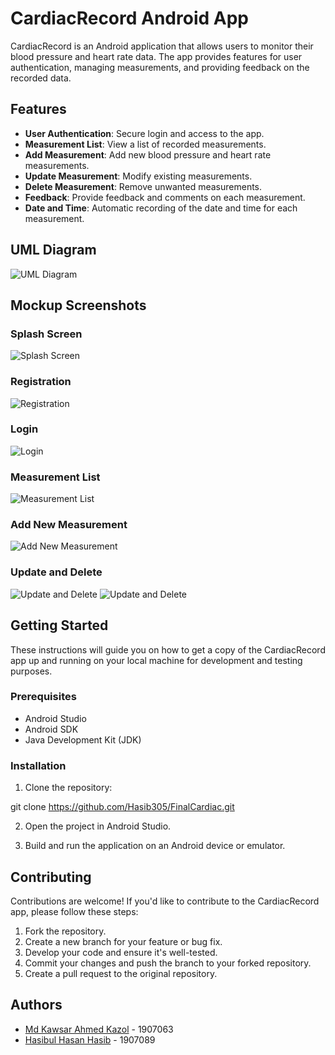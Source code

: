 # CardiacRecord Android App

CardiacRecord is an Android application that allows users to monitor their blood pressure and heart rate data. The app provides features for user authentication, managing measurements, and providing feedback on the recorded data.

## Features

- **User Authentication**: Secure login and access to the app.
- **Measurement List**: View a list of recorded measurements.
- **Add Measurement**: Add new blood pressure and heart rate measurements.
- **Update Measurement**: Modify existing measurements.
- **Delete Measurement**: Remove unwanted measurements.
- **Feedback**: Provide feedback and comments on each measurement.
- **Date and Time**: Automatic recording of the date and time for each measurement.

## UML Diagram

![UML Diagram](https://github.com/Hasib305/FinalCardiac/blob/master/kazolUml.png)

## Mockup Screenshots

### Splash Screen
![Splash Screen](https://github.com/Hasib305/FinalCardiac/blob/master/splash.png)

### Registration
![Registration](https://github.com/Hasib305/FinalCardiac/blob/master/1.png)

### Login
![Login](https://github.com/Hasib305/FinalCardiac/blob/master/2.png)

### Measurement List
![Measurement List](https://github.com/Hasib305/FinalCardiac/blob/master/listview.png)

### Add New Measurement
![Add New Measurement](https://github.com/Hasib305/FinalCardiac/blob/master/add%20data.png)

### Update and Delete
![Update and Delete](https://github.com/Hasib305/FinalCardiac/blob/master/flying-iphone-12-mockup.png)
![Update and Delete](https://github.com/Hasib305/FinalCardiac/blob/master/flying-iphone-12-mockup%20(1).png)

## Getting Started

These instructions will guide you on how to get a copy of the CardiacRecord app up and running on your local machine for development and testing purposes.

### Prerequisites

- Android Studio
- Android SDK
- Java Development Kit (JDK)

### Installation

1. Clone the repository:

git clone https://github.com/Hasib305/FinalCardiac.git


2. Open the project in Android Studio.

3. Build and run the application on an Android device or emulator.

## Contributing

Contributions are welcome! If you'd like to contribute to the CardiacRecord app, please follow these steps:

1. Fork the repository.
2. Create a new branch for your feature or bug fix.
3. Develop your code and ensure it's well-tested.
4. Commit your changes and push the branch to your forked repository.
5. Create a pull request to the original repository.

## Authors

- [Md Kawsar Ahmed Kazol](https://github.com/kazol196295) - 1907063
- [Hasibul Hasan Hasib](https://github.com/Hasib305) - 1907089


